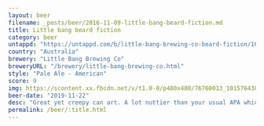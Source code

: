 ```yaml
---
layout: beer
filename: _posts/beer/2016-11-09-little-bang-beard-fiction.md
title: Little bang beard fiction
category: beer
untappd: "https://untappd.com/b/little-bang-brewing-co-beard-fiction/1049272"
country: "Australia"
brewery: "Little Bang Brewing Co"
breweryURL: "/brewery/little-bang-brewing-co.html"
style: "Pale Ale - American"
score: 9
img: https://scontent.xx.fbcdn.net/v/t1.0-0/p480x480/76760013_10157643864013745_5629734365844996096_o.jpg?_nc_cat=106&_nc_ohc=eYG3MxybNioAQnGOY_I3q9Fj-GeSnCwTtYlQiLgXWIOmDxJ_-jny4fDqA&_nc_ht=scontent.xx&oh=d7fc7a4fd47b85d4fe258591b4bddd0e&oe=5E8C9C5C
beer-date: "2019-11-22"
desc: "Great yet creepy can art. A lot nuttier than your usual APA which gives this beer a unique signature that is often lacking in craft beers looking to appeal to everybody. Would definitely choose this again"
permalink: /beer/:title.html
---
```

